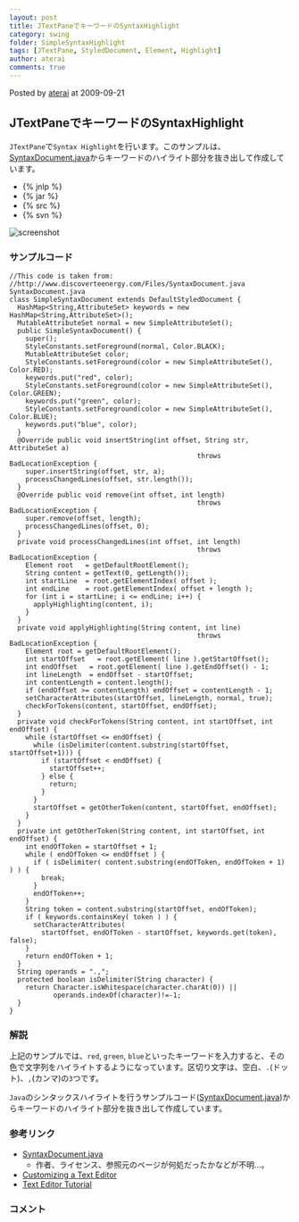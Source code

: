```yaml
---
layout: post
title: JTextPaneでキーワードのSyntaxHighlight
category: swing
folder: SimpleSyntaxHighlight
tags: [JTextPane, StyledDocument, Element, Highlight]
author: aterai
comments: true
---
```


Posted by [aterai](http://terai.xrea.jp/aterai.html) at 2009-09-21

## JTextPaneでキーワードのSyntaxHighlight
`JTextPane`で`Syntax Highlight`を行います。このサンプルは、[SyntaxDocument.java](http://www.discoverteenergy.com/Files/SyntaxDocument.java)からキーワードのハイライト部分を抜き出して作成しています。

- {% jnlp %}
- {% jar %}
- {% src %}
- {% svn %}

<!-- dummy comment line for breaking list -->

![screenshot](https://lh5.googleusercontent.com/_9Z4BYR88imo/TQTTAw3RBeI/AAAAAAAAAjs/LtUs6l9UpZo/s800/SimpleSyntaxHighlight.png)

### サンプルコード
<pre class="prettyprint"><code>//This code is taken from:
//http://www.discoverteenergy.com/Files/SyntaxDocument.java SyntaxDocument.java
class SimpleSyntaxDocument extends DefaultStyledDocument {
  HashMap&lt;String,AttributeSet&gt; keywords = new HashMap&lt;String,AttributeSet&gt;();
  MutableAttributeSet normal = new SimpleAttributeSet();
  public SimpleSyntaxDocument() {
    super();
    StyleConstants.setForeground(normal, Color.BLACK);
    MutableAttributeSet color;
    StyleConstants.setForeground(color = new SimpleAttributeSet(), Color.RED);
    keywords.put("red", color);
    StyleConstants.setForeground(color = new SimpleAttributeSet(), Color.GREEN);
    keywords.put("green", color);
    StyleConstants.setForeground(color = new SimpleAttributeSet(), Color.BLUE);
    keywords.put("blue", color);
  }
  @Override public void insertString(int offset, String str, AttributeSet a)
                                               throws BadLocationException {
    super.insertString(offset, str, a);
    processChangedLines(offset, str.length());
  }
  @Override public void remove(int offset, int length)
                                               throws BadLocationException {
    super.remove(offset, length);
    processChangedLines(offset, 0);
  }
  private void processChangedLines(int offset, int length)
                                               throws BadLocationException {
    Element root   = getDefaultRootElement();
    String content = getText(0, getLength());
    int startLine  = root.getElementIndex( offset );
    int endLine    = root.getElementIndex( offset + length );
    for (int i = startLine; i &lt;= endLine; i++) {
      applyHighlighting(content, i);
    }
  }
  private void applyHighlighting(String content, int line)
                                               throws BadLocationException {
    Element root = getDefaultRootElement();
    int startOffset   = root.getElement( line ).getStartOffset();
    int endOffset   = root.getElement( line ).getEndOffset() - 1;
    int lineLength  = endOffset - startOffset;
    int contentLength = content.length();
    if (endOffset &gt;= contentLength) endOffset = contentLength - 1;
    setCharacterAttributes(startOffset, lineLength, normal, true);
    checkForTokens(content, startOffset, endOffset);
  }
  private void checkForTokens(String content, int startOffset, int endOffset) {
    while (startOffset &lt;= endOffset) {
      while (isDelimiter(content.substring(startOffset, startOffset+1))) {
        if (startOffset &lt; endOffset) {
          startOffset++;
        } else {
          return;
        }
      }
      startOffset = getOtherToken(content, startOffset, endOffset);
    }
  }
  private int getOtherToken(String content, int startOffset, int endOffset) {
    int endOfToken = startOffset + 1;
    while ( endOfToken &lt;= endOffset ) {
      if ( isDelimiter( content.substring(endOfToken, endOfToken + 1) ) ) {
        break;
      }
      endOfToken++;
    }
    String token = content.substring(startOffset, endOfToken);
    if ( keywords.containsKey( token ) ) {
      setCharacterAttributes(
        startOffset, endOfToken - startOffset, keywords.get(token), false);
    }
    return endOfToken + 1;
  }
  String operands = ".,";
  protected boolean isDelimiter(String character) {
    return Character.isWhitespace(character.charAt(0)) ||
           operands.indexOf(character)!=-1;
  }
}
</code></pre>

### 解説
上記のサンプルでは、`red`, `green`, `blue`といったキーワードを入力すると、その色で文字列をハイライトするようになっています。区切り文字は、空白、`.`(ドット)、`,`(カンマ)の`3`つです。

`Java`のシンタックスハイライトを行うサンプルコード([SyntaxDocument.java](http://www.discoverteenergy.com/Files/SyntaxDocument.java))からキーワードのハイライト部分を抜き出して作成しています。

### 参考リンク
- [SyntaxDocument.java](http://www.discoverteenergy.com/Files/SyntaxDocument.java)
    - 作者、ライセンス、参照元のページが何処だったかなどが不明…。
- [Customizing a Text Editor](http://java.sun.com/products/jfc/tsc/articles/text/editor_kit/index.html)
- [Text Editor Tutorial](http://ostermiller.org/syntax/editor.html)

<!-- dummy comment line for breaking list -->

### コメント
